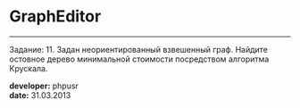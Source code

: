 GraphEditor 
===
***
Задание:
11. Задан неориентированный взвешенный граф.
Найдите остовное дерево минимальной стоимости посредством алгоритма Крускала.

**developer:** phpusr<br/>
**date:** 31.03.2013<br/>
